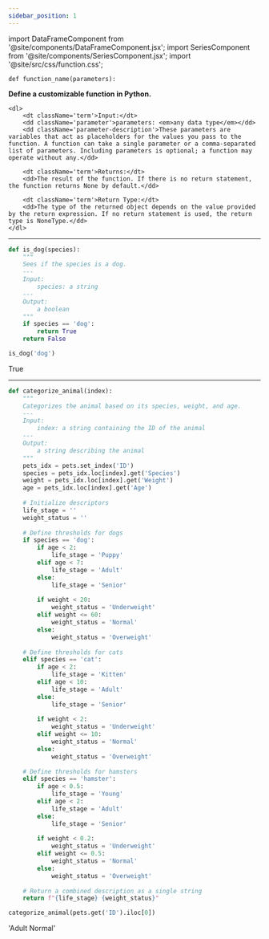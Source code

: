 ```yaml
---
sidebar_position: 1
---
```


import DataFrameComponent from '@site/components/DataFrameComponent.jsx';
import SeriesComponent from '@site/components/SeriesComponent.jsx';
import '@site/src/css/function.css';

<code>def function_name(parameters):</code>

<div className='base'>
    <p><strong>Define a customizable function in Python.</strong></p>

    <dl>
        <dt className='term'>Input:</dt>
        <dd className='parameter'>parameters: <em>any data type</em></dd>
        <dd className='parameter-description'>These parameters are variables that act as placeholders for the values you pass to the function. A function can take a single parameter or a comma-separated list of parameters. Including parameters is optional; a function may operate without any.</dd>

        <dt className='term'>Returns:</dt>
        <dd>The result of the function. If there is no return statement, the function returns None by default.</dd>

        <dt className='term'>Return Type:</dt>
        <dd>The type of the returned object depends on the value provided by the return expression. If no return statement is used, the return type is NoneType.</dd>
    </dl>
</div>

---

```python
def is_dog(species):
    """
    Sees if the species is a dog.
    ---
    Input:
        species: a string
    ---
    Output:
        a boolean
    """
    if species == 'dog':
        return True
    return False
```

```python
is_dog('dog')
```

True

---

```python
def categorize_animal(index):
    """
    Categorizes the animal based on its species, weight, and age.
    ---
    Input:
        index: a string containing the ID of the animal
    ---
    Output:
        a string describing the animal
    """
    pets_idx = pets.set_index('ID')
    species = pets_idx.loc[index].get('Species')
    weight = pets_idx.loc[index].get('Weight')
    age = pets_idx.loc[index].get('Age')
    
    # Initialize descriptors
    life_stage = ''
    weight_status = ''
    
    # Define thresholds for dogs
    if species == 'dog':
        if age < 2:
            life_stage = 'Puppy'
        elif age < 7:
            life_stage = 'Adult'
        else:
            life_stage = 'Senior'
        
        if weight < 20:
            weight_status = 'Underweight'
        elif weight <= 60:
            weight_status = 'Normal'
        else:
            weight_status = 'Overweight'
    
    # Define thresholds for cats
    elif species == 'cat':
        if age < 2:
            life_stage = 'Kitten'
        elif age < 10:
            life_stage = 'Adult'
        else:
            life_stage = 'Senior'
        
        if weight < 2:
            weight_status = 'Underweight'
        elif weight <= 10:
            weight_status = 'Normal'
        else:
            weight_status = 'Overweight'
    
    # Define thresholds for hamsters
    elif species == 'hamster':
        if age < 0.5:
            life_stage = 'Young'
        elif age < 2:
            life_stage = 'Adult'
        else:
            life_stage = 'Senior'
        
        if weight < 0.2:
            weight_status = 'Underweight'
        elif weight <= 0.5:
            weight_status = 'Normal'
        else:
            weight_status = 'Overweight'
    
    # Return a combined description as a single string
    return f"{life_stage} {weight_status}"
```

```python
categorize_animal(pets.get('ID').iloc[0])
```

'Adult Normal'
